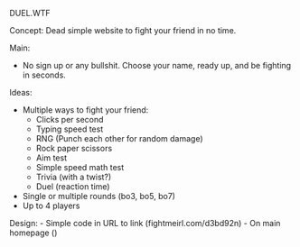 DUEL.WTF

Concept: Dead simple website to fight your friend in no time.

Main:
- No sign up or any bullshit. Choose your name, ready up, and be fighting in seconds.

Ideas:
- Multiple ways to fight your friend:
    - Clicks per second
    - Typing speed test
    - RNG (Punch each other for random damage)
    - Rock paper scissors
    - Aim test
    - Simple speed math test
    - Trivia (with a twist?)
    - Duel (reaction time)
- Single or multiple rounds (bo3, bo5, bo7)
- Up to 4 players

Design:
    - Simple code in URL to link (fightmeirl.com/d3bd92n)
    - On main homepage ()
